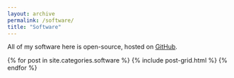 ```yaml
---
layout: archive
permalink: /software/
title: "Software"
---
```


All of my software here is open-source, hosted on [GitHub](http://github.com/willperry).

<div class="tiles">
{% for post in site.categories.software %}
{% include post-grid.html %}
{% endfor %}
</div><!-- /.tiles -->

